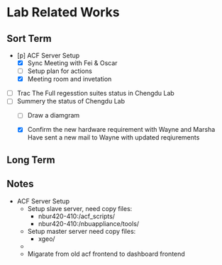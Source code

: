 # Lab Related Works

## Sort Term
- [p] ACF Server Setup
	- [x] Sync Meeting with Fei & Oscar
	- [ ] Setup plan for actions
	- [x] Meeting room and invetation

- [ ] Trac The Full regesstion suites status in Chengdu Lab
- [ ] Summery the status of Chengdu Lab
	- [ ] Draw a diamgram
	- [x] Confirm the new hardware requirement with Wayne and Marsha
	      Have sent a new mail to Wayne with updated reqiurements
	

## Long Term




## Notes
- ACF Server Setup
	- Setup slave server, need copy files:
	  - nbur420-410:/acf_scripts/
	  - nbur420-410:/nbuappliance/tools/
	- Setup master server need copy files:
	  - xgeo/
	- 
	- Migarate from old acf frontend to dashboard frontend
	


  